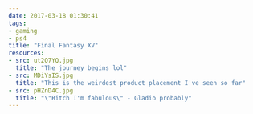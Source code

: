 ```yaml
---
date: 2017-03-18 01:30:41
tags:
- gaming
- ps4
title: "Final Fantasy XV"
resources:
- src: ut2O7YQ.jpg
  title: "The journey begins lol"
- src: MDiYsIS.jpg
  title: "This is the weirdest product placement I've seen so far"
- src: pHZnD4C.jpg
  title: "\"Bitch I'm fabulous\" - Gladio probably"
---
```

